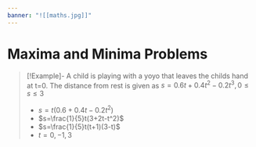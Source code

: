 ```yaml
---
banner: "![[maths.jpg]]"
---
```


# Maxima and Minima Problems 

> [!Example]- A child is playing with a yoyo that leaves the childs hand at t=0. The distance from rest is given as $s=0.6t+0.4t^2-0.2t^3 , 0\leq s\leq3$
> - $s=t(0.6+0.4t-0.2t^2)$
> - $s=\frac{1}{5}t(3+2t-t^2)$
> - $s=\frac{1}{5}t(t+1)(3-t)$
> - $t=0, -1, 3$



